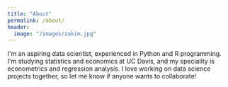 ```yaml
---
title: "About"
permalink: /about/
header:
  image: "/images/zakim.jpg"
---
```


I'm an aspiring data scientist, experienced in Python and R programming. 
I'm studying statistics and economics at UC Davis, and my speciality is econometrics
and regression analysis. I love working on data science projects together, so let me know 
if anyone wants to collaborate!
